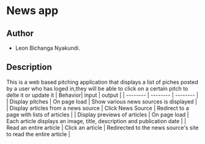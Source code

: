 # News app

## Author

* Leon Bichanga Nyakundi.

## Description

This is a web based pitching application that displays a list of piches posted by a user who has loged in,they will be able to click on a certain pitch to delte it  or update it
| Behavior| input | output |
| -------- | -------- | -------- |
| Display pitches   | On page load | Show various news sources is displayed |
| Display articles from a news source | Click News Source | Redirect to a page with lists of articles |
| Display previews of articles | On page load | Each article displays an image, title, description and publication date |
| Read an entire article | Click an article | Redirected to the news source's site to read the entire article |